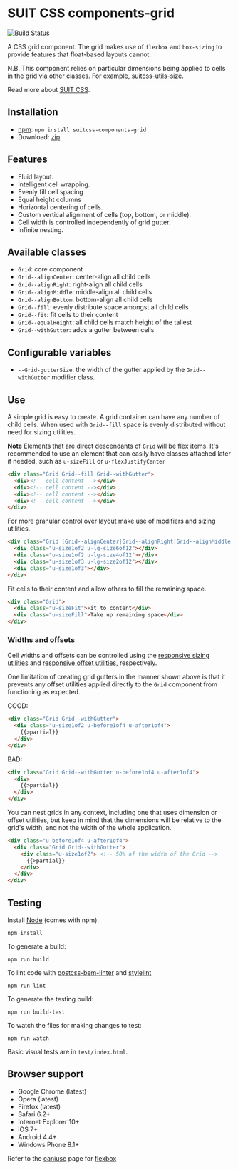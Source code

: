 # SUIT CSS components-grid

[![Build Status](https://travis-ci.org/suitcss/components-grid.svg?branch=master)](https://travis-ci.org/suitcss/components-grid)

A CSS grid component. The grid makes use of `flexbox` and `box-sizing` to
provide features that float-based layouts cannot.

N.B. This component relies on particular dimensions being applied to cells in
the grid via other classes. For example,
[suitcss-utils-size](https://github.com/suitcss/utils-size/).

Read more about [SUIT CSS](https://github.com/suitcss/suit/).

## Installation

* [npm](https://www.npmjs.org/package/suitcss-components-grid): `npm install suitcss-components-grid`
* Download: [zip](https://github.com/suitcss/components-grid/releases/latest)

## Features

* Fluid layout.
* Intelligent cell wrapping.
* Evenly fill cell spacing
* Equal height columns
* Horizontal centering of cells.
* Custom vertical alignment of cells (top, bottom, or middle).
* Cell width is controlled independently of grid gutter.
* Infinite nesting.

## Available classes

* `Grid`: core component
* `Grid--alignCenter`: center-align all child cells
* `Grid--alignRight`: right-align all child cells
* `Grid--alignMiddle`: middle-align all child cells
* `Grid--alignBottom`: bottom-align all child cells
* `Grid--fill`: evenly distribute space amongst all child cells
* `Grid--fit`: fit cells to their content
* `Grid--equalHeight`: all child cells match height of the tallest
* `Grid--withGutter`: adds a gutter between cells

## Configurable variables

* `--Grid-gutterSize`: the width of the gutter applied by the `Grid--withGutter` modifier class.

## Use

A simple grid is easy to create. A grid container can have any number of child
cells. When used with `Grid--fill` space is evenly distributed without need for
sizing utilities.

**Note** Elements that are direct descendants of `Grid` will be flex items. It's
recommended to use an element that can easily have classes attached later if
needed, such as `u-sizeFill` or `u-flexJustifyCenter`

```html
<div class="Grid Grid--fill Grid--withGutter">
  <div><!-- cell content --></div>
  <div><!-- cell content --></div>
  <div><!-- cell content --></div>
  <div><!-- cell content --></div>
</div>
```

For more granular control over layout make use of modifiers and sizing utilities.

```html
<div class="Grid [Grid--alignCenter|Grid--alignRight|Grid--alignMiddle|Grid--alignBottom|Grid--fill|Grid--fit|Grid--equalHeight]">
  <div class="u-size1of2 u-lg-size6of12"></div>
  <div class="u-size1of2 u-lg-size4of12"></div>
  <div class="u-size1of3 u-lg-size2of12"></div>
  <div class="u-size1of3"></div>
</div>
```

Fit cells to their content and allow others to fill the remaining space.

```html
<div class="Grid">
  <div class="u-sizeFit">Fit to content</div>
  <div class="u-sizeFill">Take up remaining space</div>
</div>
```

### Widths and offsets

Cell widths and offsets can be controlled using the [responsive sizing
utilities](https://github.com/suitcss/utils-size) and [responsive offset
utilities](https://github.com/suitcss/utils-offset), respectively.

One limitation of creating grid gutters in the manner shown above is that it
prevents any offset utilities applied directly to the `Grid` component from
functioning as expected.

GOOD:

```html
<div class="Grid Grid--withGutter">
  <div class="u-size1of2 u-before1of4 u-after1of4">
    {{>partial}}
  </div>
</div>
```

BAD:

```html
<div class="Grid Grid--withGutter u-before1of4 u-after1of4">
  <div>
    {{>partial}}
  </div>
</div>
```

You can nest grids in any context, including one that uses dimension or offset
utilities, but keep in mind that the dimensions will be relative to the
grid's width, and not the width of the whole application.

```html
<div class="u-before1of4 u-after1of4">
  <div class="Grid Grid--withGutter">
    <div class="u-size1of2"> <!-- 50% of the width of the Grid -->
      {{>partial}}
    </div>
  </div>
</div>
```

## Testing

Install [Node](http://nodejs.org) (comes with npm).

```
npm install
```

To generate a build:

```
npm run build
```

To lint code with [postcss-bem-linter](https://github.com/postcss/postcss-bem-linter) and [stylelint](http://stylelint.io/)

```
npm run lint
```

To generate the testing build:

```
npm run build-test
```

To watch the files for making changes to test:

```
npm run watch
```

Basic visual tests are in `test/index.html`.

## Browser support

* Google Chrome (latest)
* Opera (latest)
* Firefox (latest)
* Safari 6.2+
* Internet Explorer 10+
* iOS 7+
* Android 4.4+
* Windows Phone 8.1+

Refer to the [caniuse](http://caniuse.com/) page for [flexbox](http://caniuse.com/#feat=flexbox)
